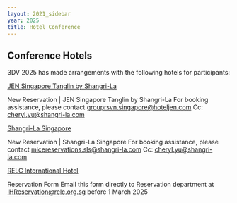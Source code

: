 ```yaml
---
layout: 2021_sidebar
year: 2025
title: Hotel Conference
---
```


<h2>Conference Hotels</h2>

3DV 2025 has made arrangements with the following hotels for participants:

[JEN Singapore Tanglin by Shangri-La](https://www.shangri-la.com/en/hotels/jen/singapore/tanglin)

New Reservation | JEN Singapore Tanglin by Shangri-La
For booking assistance, please contact grouprsvn.singapore@hoteljen.com Cc: cheryl.yu@shangri-la.com 


[Shangri-La Singapore](https://www.shangri-la.com/singapore/shangrila/)


New Reservation | Shangri-La Singapore
For booking assistance,  please contact micereservations.sls@shangri-la.com Cc: cheryl.yu@shangri-la.com 


[RELC International Hotel](relcih.com.sg)

Reservation Form 
Email this form directly to Reservation department at IHReservation@relc.org.sg before 1 March 2025




<!-- 
<h2>Hotels</h2>
<ul>
<li>Spenglers Inn (<a target="_blank" href="https://www.spenglersinn.ch/">www.spenglersinn.ch</a>)</li>
<li>Hotel Bünda Davos (<a target="_blank" href="https://www.hotelbuendadavos.ch/">www.hotelbuendadavos.ch</a>)</li>
<li>Kessler's Kulm Hotel (<a target="_blank" href="https://www.kessler-kulm.ch/">www.kessler-kulm.ch</a>)</li>
<li>Waldhotel Davos (<a target="_blank" href="https://www.waldhotel-davos.ch/">www.waldhotel-davos.ch</a>)</li>
<li>Concordia (<a target="_blank" href="https://www.hotelconcordia.ch/de/">www.hotelconcordia.ch</a>)</li>
<li>Central Sporthotel Davos (<a target="_blank" href="https://www.central-davos.ch/">www.central-davos.ch</a>)</li> -->
